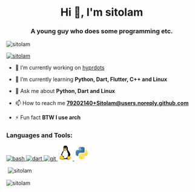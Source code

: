 <h1 align="center">Hi 👋, I'm sitolam</h1>
<h3 align="center">A young guy who does some programming etc.</h3>

<p align="left"> <img src="https://komarev.com/ghpvc/?username=sitolam&label=Profile%20views&color=21a1de&style=plastic" alt="sitolam" /> </p>

<p align="left"> <a href="https://github.com/ryo-ma/github-profile-trophy"><img src="https://github-profile-trophy.vercel.app/?username=sitolam" alt="sitolam" /></a> </p>

- 🔭 I’m currently working on [hyprdots](https://github.com/Sitolam/hyprdots)

- 🌱 I’m currently learning **Python, Dart, Flutter, C++ and Linux**

- 💬 Ask me about **Python, Dart and Linux**

- 📫 How to reach me **79202140+Sitolam@users.noreply.github.com**

- ⚡ Fun fact **BTW I use arch**


<h3 align="left">Languages and Tools:</h3>
<p align="left"> <a href="https://www.gnu.org/software/bash/" target="_blank" rel="noreferrer"> <img src="https://www.vectorlogo.zone/logos/gnu_bash/gnu_bash-icon.svg" alt="bash" width="40" height="40"/> </a> <a href="https://dart.dev" target="_blank" rel="noreferrer"> <img src="https://www.vectorlogo.zone/logos/dartlang/dartlang-icon.svg" alt="dart" width="40" height="40"/> </a> <a href="https://git-scm.com/" target="_blank" rel="noreferrer"> <img src="https://www.vectorlogo.zone/logos/git-scm/git-scm-icon.svg" alt="git" width="40" height="40"/> </a> <a href="https://www.linux.org/" target="_blank" rel="noreferrer"> <img src="https://raw.githubusercontent.com/devicons/devicon/master/icons/linux/linux-original.svg" alt="linux" width="40" height="40"/> </a> <a href="https://www.python.org" target="_blank" rel="noreferrer"> <img src="https://raw.githubusercontent.com/devicons/devicon/master/icons/python/python-original.svg" alt="python" width="40" height="40"/> </a> </p>

<p>&nbsp;<img align="center" src="https://github-readme-stats.vercel.app/api?username=sitolam&show_icons=true&locale=en" alt="sitolam" /></p>

<p><img align="center" src="https://github-readme-streak-stats.herokuapp.com/?user=sitolam&theme=default" alt="sitolam" /></p>


